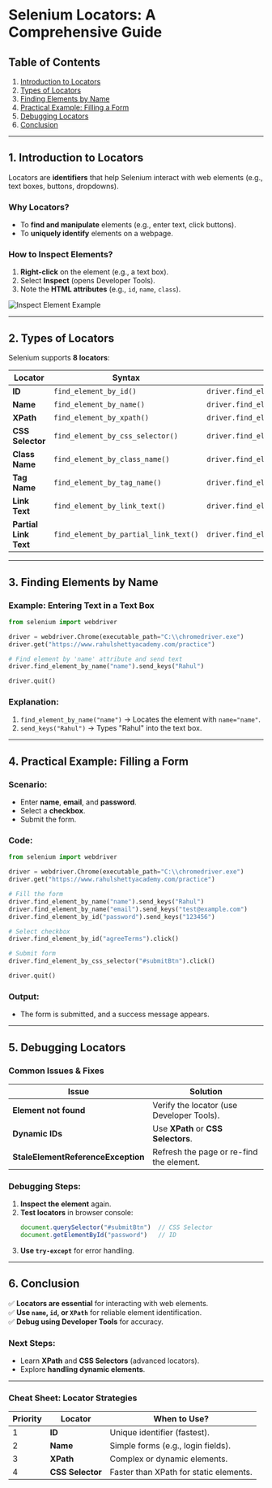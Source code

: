 # **Selenium Locators: A Comprehensive Guide**  


## **Table of Contents**  
1. [Introduction to Locators](#introduction-to-locators)  
2. [Types of Locators](#types-of-locators)  
3. [Finding Elements by Name](#finding-elements-by-name)  
4. [Practical Example: Filling a Form](#practical-example-filling-a-form)  
5. [Debugging Locators](#debugging-locators)  
6. [Conclusion](#conclusion)  

---

## **1. Introduction to Locators**  
Locators are **identifiers** that help Selenium interact with web elements (e.g., text boxes, buttons, dropdowns).  

### **Why Locators?**  
- To **find and manipulate** elements (e.g., enter text, click buttons).  
- To **uniquely identify** elements on a webpage.  

### **How to Inspect Elements?**  
1. **Right-click** on the element (e.g., a text box).  
2. Select **Inspect** (opens Developer Tools).  
3. Note the **HTML attributes** (e.g., `id`, `name`, `class`).  

![Inspect Element Example](https://example.com/inspect-element.png)  

---

## **2. Types of Locators**  
Selenium supports **8 locators**:  

| Locator | Syntax | Example |  
|---------|--------|---------|  
| **ID** | `find_element_by_id()` | `driver.find_element_by_id("username")` |  
| **Name** | `find_element_by_name()` | `driver.find_element_by_name("email")` |  
| **XPath** | `find_element_by_xpath()` | `driver.find_element_by_xpath("//input[@id='search']")` |  
| **CSS Selector** | `find_element_by_css_selector()` | `driver.find_element_by_css_selector("#submitBtn")` |  
| **Class Name** | `find_element_by_class_name()` | `driver.find_element_by_class_name("btn-primary")` |  
| **Tag Name** | `find_element_by_tag_name()` | `driver.find_element_by_tag_name("input")` |  
| **Link Text** | `find_element_by_link_text()` | `driver.find_element_by_link_text("Login")` |  
| **Partial Link Text** | `find_element_by_partial_link_text()` | `driver.find_element_by_partial_link_text("Log")` |  

---

## **3. Finding Elements by Name**  
### **Example: Entering Text in a Text Box**  
```python
from selenium import webdriver  

driver = webdriver.Chrome(executable_path="C:\\chromedriver.exe")  
driver.get("https://www.rahulshettyacademy.com/practice")  

# Find element by 'name' attribute and send text  
driver.find_element_by_name("name").send_keys("Rahul")  

driver.quit()  
```  

### **Explanation:**  
1. `find_element_by_name("name")` → Locates the element with `name="name"`.  
2. `send_keys("Rahul")` → Types "Rahul" into the text box.  

---

## **4. Practical Example: Filling a Form**  
### **Scenario:**  
- Enter **name**, **email**, and **password**.  
- Select a **checkbox**.  
- Submit the form.  

### **Code:**  
```python
from selenium import webdriver  

driver = webdriver.Chrome(executable_path="C:\\chromedriver.exe")  
driver.get("https://www.rahulshettyacademy.com/practice")  

# Fill the form  
driver.find_element_by_name("name").send_keys("Rahul")  
driver.find_element_by_name("email").send_keys("test@example.com")  
driver.find_element_by_id("password").send_keys("123456")  

# Select checkbox  
driver.find_element_by_id("agreeTerms").click()  

# Submit form  
driver.find_element_by_css_selector("#submitBtn").click()  

driver.quit()  
```  

### **Output:**  
- The form is submitted, and a success message appears.  

---

## **5. Debugging Locators**  
### **Common Issues & Fixes**  
| Issue | Solution |  
|-------|----------|  
| **Element not found** | Verify the locator (use Developer Tools). |  
| **Dynamic IDs** | Use **XPath** or **CSS Selectors**. |  
| **StaleElementReferenceException** | Refresh the page or re-find the element. |  

### **Debugging Steps:**  
1. **Inspect the element** again.  
2. **Test locators** in browser console:  
   ```javascript
   document.querySelector("#submitBtn")  // CSS Selector  
   document.getElementById("password")   // ID  
   ```  
3. **Use `try-except`** for error handling.  

---

## **6. Conclusion**  
✅ **Locators are essential** for interacting with web elements.  
✅ **Use `name`, `id`, or `XPath`** for reliable element identification.  
✅ **Debug using Developer Tools** for accuracy.  

### **Next Steps:**  
- Learn **XPath** and **CSS Selectors** (advanced locators).  
- Explore **handling dynamic elements**.  

---

### **Cheat Sheet: Locator Strategies**  
| Priority | Locator | When to Use? |  
|----------|---------|--------------|  
| 1 | **ID** | Unique identifier (fastest). |  
| 2 | **Name** | Simple forms (e.g., login fields). |  
| 3 | **XPath** | Complex or dynamic elements. |  
| 4 | **CSS Selector** | Faster than XPath for static elements. |  
